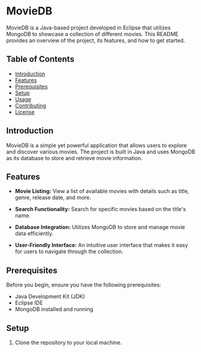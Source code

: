 # MovieDB

MovieDB is a Java-based project developed in Eclipse that utilizes MongoDB to showcase a collection of different movies. This README provides an overview of the project, its features, and how to get started.

## Table of Contents

- [Introduction](#introduction)
- [Features](#features)
- [Prerequisites](#prerequisites)
- [Setup](#setup)
- [Usage](#usage)
- [Contributing](#contributing)
- [License](#license)

## Introduction

MovieDB is a simple yet powerful application that allows users to explore and discover various movies. The project is built in Java and uses MongoDB as its database to store and retrieve movie information.

## Features

- **Movie Listing:** View a list of available movies with details such as title, genre, release date, and more.

- **Search Functionality:** Search for specific movies based on the title's name.

- **Database Integration:** Utilizes MongoDB to store and manage movie data efficiently.

- **User-Friendly Interface:** An intuitive user interface that makes it easy for users to navigate through the collection.

## Prerequisites

Before you begin, ensure you have the following prerequisites:

- Java Development Kit (JDK)
- Eclipse IDE
- MongoDB installed and running

## Setup

1. Clone the repository to your local machine.


